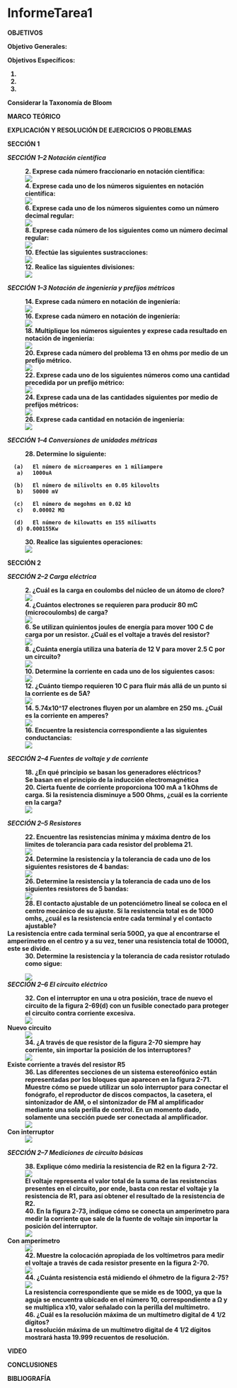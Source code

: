 # InformeTarea1
<html>
 <titlte></tile>
 <body>
 <b>OBJETIVOS<p> 
Objetivo Generales:

Objetivos Específicos:

1)

2)

3)

Considerar la Taxonomía de Bloom

<b>MARCO TEÓRICO <p>


<b>EXPLICACIÓN Y RESOLUCIÓN DE EJERCICIOS O PROBLEMAS

<b>SECCIÓN 1

<i>SECCIÓN 1–2 Notación científica</i>

<dl>
<dd>2. Exprese cada número fraccionario en notación científica:</dd>
 <dd><img src="https://github.com/StefanyVera1/INFORME-TAREA-1/blob/main/img/sec1/ej2.JPG"></dd>  
<dd>4. Exprese cada uno de los números siguientes en notación científica:</dd>
 <dd><img src="https://github.com/StefanyVera1/INFORME-TAREA-1/blob/main/img/sec1/ej4.JPG"></dd>
<dd>6. Exprese cada uno de los números siguientes como un número decimal regular:</dd>
  <dd><img src="https://github.com/StefanyVera1/INFORME-TAREA-1/blob/main/img/sec1/ej6.JPG"></dd>
<dd>8. Exprese cada número de los siguientes como un número decimal regular:</dd>
  <dd><img src="https://github.com/StefanyVera1/INFORME-TAREA-1/blob/main/img/sec1/ej8.JPG"></dd>
<dd>10. Efectúe las siguientes sustracciones:</dd>
  <dd><img src="https://github.com/StefanyVera1/INFORME-TAREA-1/blob/main/img/sec1/ej10.JPG"></dd>
<dd>12. Realice las siguientes divisiones:</dd>
 <dd><img src="https://github.com/StefanyVera1/INFORME-TAREA-1/blob/main/img/sec1/ej12.JPG"></dd>
</dl>

<i>SECCIÓN 1–3 Notación de ingeniería y prefijos métricos</i>
<dl>
<dd>14. Exprese cada número en notación de ingeniería:</dd>
  <dd><img src="https://github.com/StefanyVera1/INFORME-TAREA-1/blob/main/img/sec1/ej14.JPG"></dd>
<dd>16. Exprese cada número en notación de ingeniería:</dd>
  <dd><img src="https://github.com/StefanyVera1/INFORME-TAREA-1/blob/main/img/sec1/ej16.JPG"></dd>
<dd>18. Multiplique los números siguientes y exprese cada resultado en notación de ingeniería:</dd>
  <dd><img src="https://github.com/StefanyVera1/INFORME-TAREA-1/blob/main/img/sec1/ej18.JPG"></dd>
<dd>20. Exprese cada número del problema 13 en ohms por medio de un prefijo métrico.</dd>
  <dd><img src="https://github.com/StefanyVera1/INFORME-TAREA-1/blob/main/img/sec1/ej20.JPG"></dd>
<dd>22. Exprese cada uno de los siguientes números como una cantidad precedida por un prefijo métrico:</dd>
  <dd><img src="https://github.com/StefanyVera1/INFORME-TAREA-1/blob/main/img/sec1/ej22.JPG"></dd>
<dd>24. Exprese cada una de las cantidades siguientes por medio de prefijos métricos:</dd>
  <dd><img src="https://github.com/StefanyVera1/INFORME-TAREA-1/blob/main/img/sec1/ej24.JPG"></dd>
<dd>26. Exprese cada cantidad en notación de ingeniería:</dd>
  <dd><img src="https://github.com/StefanyVera1/INFORME-TAREA-1/blob/main/img/sec1/ej26.JPG"></dd>
</dl>
<i>SECCIÓN 1–4 Conversiones de unidades métricas</i>
<dl>
<dd>28. Determine lo siguiente:</dd>
  
      (a)	El número de microamperes en 1 miliampere
       a)	1000uA

      (b)	El número de milivolts en 0.05 kilovolts
       b)	50000 mV

      (c)	El número de megohms en 0.02 kΩ
       c)	0.00002 MΩ

      (d)	El número de kilowatts en 155 miliwatts
       d) 0.000155Kw

<dd>30. Realice las siguientes operaciones:</dd>
 <dd><img src="https://github.com/StefanyVera1/INFORME-TAREA-1/blob/main/img/sec1/ej30.JPG"></dd>
 </dl>
<p><b>SECCIÓN 2

<i>SECCIÓN 2–2 Carga eléctrica</i>
<dl>
<dd>2. ¿Cuál es la carga en coulombs del núcleo de un átomo de cloro?</dd>
<dd><img src="https://github.com/StefanyVera1/INFORME-TAREA-1/blob/main/img/sec2/ej2.JPG">
<dd>4. ¿Cuántos electrones se requieren para producir 80 mC (microcoulombs) de carga?</dd>
<dd><img src="https://github.com/StefanyVera1/INFORME-TAREA-1/blob/main/img/sec2/ej4.JPG">
<dd>6. Se utilizan quinientos joules de energía para mover 100 C de carga por un resistor. ¿Cuál es el voltaje a través del resistor?</dd>
<dd><img src="https://github.com/StefanyVera1/INFORME-TAREA-1/blob/main/img/sec2/ej6.JPG">
<dd>8. ¿Cuánta energía utiliza una batería de 12 V para mover 2.5 C por un circuito?</dd>
<dd><img src="https://github.com/StefanyVera1/INFORME-TAREA-1/blob/main/img/sec2/ej8.JPG">
<dd>10. Determine la corriente en cada uno de los siguientes casos:</dd>
<dd><img src="https://github.com/StefanyVera1/INFORME-TAREA-1/blob/main/img/sec2/ej10.JPG">
<dd>12. ¿Cuánto tiempo requieren 10 C para fluir más allá de un punto si la corriente es de 5A?</dd>
<dd><img src="https://github.com/StefanyVera1/INFORME-TAREA-1/blob/main/img/sec2/ej12.JPG">
<dd>14. 5.74x10^17 electrones fluyen por un alambre en 250 ms. ¿Cuál es la corriente en amperes?</dd>
<dd><img src="https://github.com/StefanyVera1/INFORME-TAREA-1/blob/main/img/sec2/ej14.JPG">
<dd>16. Encuentre la resistencia correspondiente a las siguientes conductancias:</dd>
<dd><img src="https://github.com/StefanyVera1/INFORME-TAREA-1/blob/main/img/sec2/ej16.JPG">
 </dl>
<i>SECCIÓN 2–4 Fuentes de voltaje y de corriente</i>
<dl>
<dd>18. ¿En qué principio se basan los generadores eléctricos?</dd>
 <dd>Se basan en el principio de la inducción electromagnética</dd>
<dd>20. Cierta fuente de corriente proporciona 100 mA a 1 kOhms de carga. Si la resistencia disminuye a 500 Ohms, ¿cuál es la corriente en la carga?</dd>  
 <dd><img src="https://github.com/StefanyVera1/INFORME-TAREA-1/blob/main/img/sec2/ej20.JPG">
 </dl>
  <i>SECCIÓN 2–5 Resistores</i>
<dl>
<dd>22. Encuentre las resistencias mínima y máxima dentro de los límites de tolerancia para cada resistor del problema 21.</dd>
  <dd><img src="https://github.com/StefanyVera1/INFORME-TAREA-1/blob/main/img/sec2/ej22.JPG">
<dd>24. Determine la resistencia y la tolerancia de cada uno de los siguientes resistores de 4 bandas:</dd>
<dd><img src="https://github.com/StefanyVera1/INFORME-TAREA-1/blob/main/img/sec2/ej24.JPG">
<dd>26. Determine la resistencia y la tolerancia de cada uno de los siguientes resistores de 5 bandas:</dd>
<dd><img src="https://github.com/StefanyVera1/INFORME-TAREA-1/blob/main/img/sec2/ej26.JPG">
<dd>28. El contacto ajustable de un potenciómetro lineal se coloca en el centro mecánico de su ajuste. Si la resistencia total es de 1000 omhs, ¿cuál es la resistencia entre cada terminal y el contacto ajustable?</dd>
 La resistencia entre cada terminal sería 500Ω, ya que al encontrarse el amperímetro en el centro y a su vez, tener una resistencia total de 1000Ω, este se divide.
    
<dd>30. Determine la resistencia y la tolerancia de cada resistor rotulado como sigue:</dd>
 </dl>
 <dd><img src="https://github.com/StefanyVera1/INFORME-TAREA-1/blob/main/img/sec2/ej30.JPG"></dd>
<i>SECCIÓN 2–6 El circuito eléctrico</i>
<dl>
<dd>32. Con el interruptor en una u otra posición, trace de nuevo el circuito de la figura 2-69(d) con un fusible conectado para proteger el circuito contra corriente excesiva.</dd>
<dd><img src="https://github.com/StefanyVera1/INFORME-TAREA-1/blob/main/img/sec2/fig.269.JPG"></dd>
      Nuevo circuito
 <dd><img src="https://github.com/StefanyVera1/INFORME-TAREA-1/blob/main/img/sec2/ej32.JPG"></dd>

<dd>34. ¿A través de que resistor de la figura 2-70 siempre hay corriente, sin importar la posición de los interruptores?</dd>
<dd><img src="https://github.com/StefanyVera1/INFORME-TAREA-1/blob/main/img/sec2/fig.270.JPG"></dd>
      Existe corriente a través del resistor R5 
<dd>36. Las diferentes secciones de un sistema estereofónico están representadas por los bloques que aparecen en la figura 2-71. Muestre cómo se puede utilizar un solo interruptor para conectar el fonógrafo, el reproductor de discos compactos, la casetera, el sintonizador de AM, o el sintonizador de FM al amplificador mediante una sola perilla de control. En un momento dado, solamente una sección puede ser conectada al amplificador.</dd>
 <dd><img src="https://github.com/StefanyVera1/INFORME-TAREA-1/blob/main/img/sec2/fig.271.JPG"></dd>
 Con interruptor
 <dd><img src="https://github.com/StefanyVera1/INFORME-TAREA-1/blob/main/img/sec2/ej36.JPG">
  </dl>
 <p><i>SECCIÓN 2–7 Mediciones de circuito básicas</i>
<dl>
<dd>38. Explique cómo mediría la resistencia de R2 en la figura 2-72.</dd>
 <dd><img src="https://github.com/StefanyVera1/INFORME-TAREA-1/blob/main/img/sec2/fig.272.JPG"></dd>
 <dd>El voltaje representa el valor total de la suma de las resistencias presentes en el circuito, por ende, basta con restar el voltaje y la resistencia de R1, para así obtener el resultado de la resistencia de R2.</dd>
<dd>40. En la figura 2-73, indique cómo se conecta un amperímetro para medir la corriente que sale de la fuente de voltaje sin importar la posición del interruptor.</dd>
<dd><img src="https://github.com/StefanyVera1/INFORME-TAREA-1/blob/main/img/sec2/fig.273.JPG"></dd>
 Con amperímetro
  <dd><img src="https://github.com/StefanyVera1/INFORME-TAREA-1/blob/main/img/sec2/ej40.JPG">
<dd>42. Muestre la colocación apropiada de los voltímetros para medir el voltaje a través de cada resistor presente en la figura 2-70.</dd>
  <dd><img src="https://github.com/StefanyVera1/INFORME-TAREA-1/blob/main/img/sec2/ej42.JPG">
<dd>44. ¿Cuánta resistencia está midiendo el óhmetro de la figura 2-75?</dd>
 <dd><img src="https://github.com/StefanyVera1/INFORME-TAREA-1/blob/main/img/sec2/fig.275.JPG"></dd>
<dd>La resistencia correspondiente que se mide es de 100Ω, ya que la aguja se encuentra ubicado en el número 10, correspondiente a Ω y se multiplica x10, valor señalado con la perilla del multímetro.</dd>
 <dd>46. ¿Cuál es la resolución máxima de un multímetro digital de 4 1/2 dígitos?</dd>
<dd>La resolución máxima de un multímetro digital de 4 1/2 dígitos mostrará hasta 19.999 recuentos de resolución.</dd>
  </dl>
<b>VIDEO


<b>CONCLUSIONES


<b>BIBLIOGRAFÍA
  </body>
  </html>
